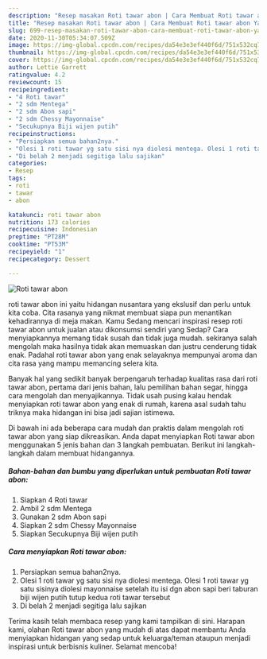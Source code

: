 ```yaml
---
description: "Resep masakan Roti tawar abon | Cara Membuat Roti tawar abon Yang Bisa Manjain Lidah"
title: "Resep masakan Roti tawar abon | Cara Membuat Roti tawar abon Yang Bisa Manjain Lidah"
slug: 699-resep-masakan-roti-tawar-abon-cara-membuat-roti-tawar-abon-yang-bisa-manjain-lidah
date: 2020-11-30T05:34:07.509Z
image: https://img-global.cpcdn.com/recipes/da54e3e3ef440f6d/751x532cq70/roti-tawar-abon-foto-resep-utama.jpg
thumbnail: https://img-global.cpcdn.com/recipes/da54e3e3ef440f6d/751x532cq70/roti-tawar-abon-foto-resep-utama.jpg
cover: https://img-global.cpcdn.com/recipes/da54e3e3ef440f6d/751x532cq70/roti-tawar-abon-foto-resep-utama.jpg
author: Lettie Garrett
ratingvalue: 4.2
reviewcount: 15
recipeingredient:
- "4 Roti tawar"
- "2 sdm Mentega"
- "2 sdm Abon sapi"
- "2 sdm Chessy Mayonnaise"
- "Secukupnya Biji wijen putih"
recipeinstructions:
- "Persiapkan semua bahan2nya."
- "Olesi 1 roti tawar yg satu sisi nya diolesi mentega. Olesi 1 roti tawar yg satu sisinya diolesi mayonnaise setelah itu isi dgn abon sapi beri taburan biji wijen putih tutup kedua roti tawar tersebut"
- "Di belah 2 menjadi segitiga lalu sajikan"
categories:
- Resep
tags:
- roti
- tawar
- abon

katakunci: roti tawar abon 
nutrition: 173 calories
recipecuisine: Indonesian
preptime: "PT28M"
cooktime: "PT53M"
recipeyield: "1"
recipecategory: Dessert

---
```



![Roti tawar abon](https://img-global.cpcdn.com/recipes/da54e3e3ef440f6d/751x532cq70/roti-tawar-abon-foto-resep-utama.jpg)


roti tawar abon ini yaitu hidangan nusantara yang ekslusif dan perlu untuk kita coba. Cita rasanya yang nikmat membuat siapa pun menantikan kehadirannya di meja makan.
Kamu Sedang mencari inspirasi resep roti tawar abon untuk jualan atau dikonsumsi sendiri yang Sedap? Cara menyiapkannya memang tidak susah dan tidak juga mudah. sekiranya salah mengolah maka hasilnya tidak akan memuaskan dan justru cenderung tidak enak. Padahal roti tawar abon yang enak selayaknya mempunyai aroma dan cita rasa yang mampu memancing selera kita.

Banyak hal yang sedikit banyak berpengaruh terhadap kualitas rasa dari roti tawar abon, pertama dari jenis bahan, lalu pemilihan bahan segar, hingga cara mengolah dan menyajikannya. Tidak usah pusing kalau hendak menyiapkan roti tawar abon yang enak di rumah, karena asal sudah tahu triknya maka hidangan ini bisa jadi sajian istimewa.




Di bawah ini ada beberapa cara mudah dan praktis dalam mengolah roti tawar abon yang siap dikreasikan. Anda dapat menyiapkan Roti tawar abon menggunakan 5 jenis bahan dan 3 langkah pembuatan. Berikut ini langkah-langkah dalam membuat hidangannya.

<!--inarticleads1-->

##### Bahan-bahan dan bumbu yang diperlukan untuk pembuatan Roti tawar abon:

1. Siapkan 4 Roti tawar
1. Ambil 2 sdm Mentega
1. Gunakan 2 sdm Abon sapi
1. Siapkan 2 sdm Chessy Mayonnaise
1. Siapkan Secukupnya Biji wijen putih




<!--inarticleads2-->

##### Cara menyiapkan Roti tawar abon:

1. Persiapkan semua bahan2nya.
1. Olesi 1 roti tawar yg satu sisi nya diolesi mentega. Olesi 1 roti tawar yg satu sisinya diolesi mayonnaise setelah itu isi dgn abon sapi beri taburan biji wijen putih tutup kedua roti tawar tersebut
1. Di belah 2 menjadi segitiga lalu sajikan




Terima kasih telah membaca resep yang kami tampilkan di sini. Harapan kami, olahan Roti tawar abon yang mudah di atas dapat membantu Anda menyiapkan hidangan yang sedap untuk keluarga/teman ataupun menjadi inspirasi untuk berbisnis kuliner. Selamat mencoba!
